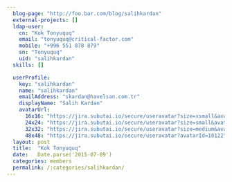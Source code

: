 ```yaml
---
  blog-page: "http://foo.bar.com/blog/salihkardan"
  external-projects: []
  ldap-user: 
    cn: "Kok Tonyuquq"
    email: "tonyuquq@critical-factor.com"
    mobile: "+996 551 878 879"
    sn: "Tonyuquq"
    uid: "salihkardan"
  skills: []

  userProfile: 
    key: "salihkardan"
    name: "salihkardan"
    emailAddress: "skardan@havelsan.com.tr"
    displayName: "Salih Kardan"
    avatarUrl: 
      16x16: "https://jira.subutai.io/secure/useravatar?size=xsmall&avatarId=10122"
      24x24: "https://jira.subutai.io/secure/useravatar?size=small&avatarId=10122"
      32x32: "https://jira.subutai.io/secure/useravatar?size=medium&avatarId=10122"
      48x48: "https://jira.subutai.io/secure/useravatar?avatarId=10122"
  layout: post
  title:  "Kok Tonyuquq"
  date:   Date.parse('2015-07-09')
  categories: members
  permalink: /:categories/salihkardan/
---
```

